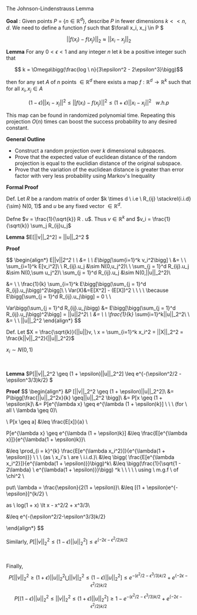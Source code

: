 The Johnson-Lindenstrauss Lemma

**Goal** : Given points $P$ = {$n \in \mathbb{R}^d$}, describe $P$ in fewer dimensions $k << n, d$. We need to define a function $f$ such that $\forall x_i, x_j \in P $

$$||f(x_i) - f(x_j)||_2 \approx ||x_i - x_j||_2$$

**Lemma** For any $0 < \epsilon < 1$ and any integer $n$ let $k$ be a positive integer such that

$$ k = \Omega\bigg(\frac{log \ n}{3\epsilon^2 - 2\epsilon^3}\bigg)$$

then for any set $A$ of $n$ points $\in \mathbb{R}^d$ there exists a map $f : \mathbb{R}^d \to \mathbb{R}^k$ such that for all $x_i,x_j \in A$

$$(1 - \epsilon)||x_i - x_j||^2 \leq ||f(x_i) - f(x_j)||^2 \leq (1 + \epsilon)||x_i - x_j||^2 \ \ \ w.h.p $$

This map can be found in randomized polynomial time. Repeating this projection $O(n)$ times can boost the success probability to any desired constant.

**General Outline**

- Construct a random projection over $k$ dimensional subspaces. 
- Prove that the expected value of euclidean distance of the random projection is equal to the euclidian distance of the original subspace.
- Prove that the variation of the euclidean distance is greater than error factor with very less probability using Markov's Inequality

**Formal Proof**

Def. Let $R$ be a random matrix of order $k \times d \ i.e \ R_{ij} \stackrel{i.i.d}{\sim} N(0, 1)$ and $u$ be any fixed vector $\in \mathbb{R}^d .$ 

Defne $v = \frac{1}{\sqrt{k}} R . u$. Thus $v \in \mathbb{R}^k$ and $v_i = \frac{1}{\sqrt{k}} \sum_j R_{ij}u_j$

**Lemma** $E[||v||_2^2] = ||u||_2^2 $

**Proof** 

$$
\begin{align*}
E||v||_2^2  \ \ &=  \ \  E\bigg[\sum_{i=1}^k v_i^2\bigg] \\
&= \ \ \sum_{i=1}^k E[v_i^2]\\
\\ 
R_{ij}.u_j &\sim N(0,u_j^2)\\
\\
\sum_{j = 1}^d R_{ij}.u_j &\sim N(0,\sum u_j^2)\\
\sum_{j = 1}^d R_{ij}.u_j &\sim N(0,||u||_2^2)\\

&= \ \ \frac{1}{k} \sum_{i=1}^k E\bigg[\bigg(\sum_{j = 1}^d R_{ij}.u_j\bigg)^2\bigg]\\
\\
Var(X)&=E[X^2] - (E[X])^2 \ \ \ \    \because E\bigg[\sum_{j = 1}^d R_{ij}.u_j\bigg] = 0 \\
\\

Var\bigg(\sum_{j = 1}^d R_{ij}.u_j\bigg) &= E\bigg[\bigg(\sum_{j = 1}^d R_{ij}.u_j\bigg)^2\bigg] = ||u||_2^2\\
\\
&= \ \ \frac{1}{k} \sum_{i=1}^k||u||_2^2\\
\\
&= \ \ ||u||_2^2
\end{align*}
$$

Def. Let $X = \frac{\sqrt{k}}{||u||}v, \ x = \sum_{i=1}^k x_i^2 = ||X||_2^2 = \frac{k||v||_2^2}{||u||_2^2}$

$x_i \sim N(0, 1)$

&nbsp;
  
**Lemma** $P[||v||_2^2 \geq (1 + \epsilon)||u||_2^2] \leq e^{-(\epsilon^2/2 - \epsilon^3/3)k/2} $

**Proof** 
$$
\begin{align*}
&P [||v||_2^2 \geq (1 + \epsilon)||u||_2^2]\\
&= P\bigg[\frac{||u||_2^2x}{k} \geq||u||_2^2 \bigg]\\
&= P[x \geq (1 + \epsilon)k]\\
&= P[e^{\lambda x} \geq e^{\lambda (1 + \epsilon)k}] \ \ \ (for \ all \ \lambda \geq 0)\\

\\
P[x \geq a] &\leq \frac{E[x]}{a} \\ 

P[e^{\lambda x} \geq e^{\lambda (1 + \epsilon)k}] &\leq \frac{E[e^{\lambda x}]}{e^{\lambda(1 + \epsilon)k}}\\

&\leq \prod_{i = k}^{k} \frac{E[e^{\lambda x_i^2}]}{e^{\lambda(1 + \epsilon)}}  \ \ \ (as \ x_i's \ are \ i.i.d.)\\
&\leq \bigg( \frac{E[e^{\lambda x_i^2}]}{e^{\lambda(1 + \epsilon)}}\bigg)^k\\
&\leq \bigg(\frac{1}{\sqrt{1 - 2\lambda} \ e^{\lambda(1 + \epsilon)}}\bigg) ^k \ \ \ \ \ using \ m.g.f \ of \chi^2 \\

put\  \lambda = \frac{\epsilon}{2(1 + \epsilon)}\\
&\leq [(1 + \epsilon)e^{-\epsilon}]^{k/2} \\

as \ log(1 + x) \lt x - x^2/2 + x^3/3\\

&\leq e^{-(\epsilon^2/2-\epsilon^3/3)k/2}

\end{align*}
$$

Similarly, $P[||v||_2^2 \leq (1 - \epsilon)||u||_2^2] \leq e^{(-2\epsilon - \epsilon^2/2)k/2}$

&nbsp;

Finally, $$P[||v||_2^2 \geq (1 + \epsilon)||u||_2^2 \bigcup ||v||_2^2 \leq (1 - \epsilon)||u||_2^2] \leq e^{-(\epsilon^2/2-\epsilon^3/3)k/2} + e^{(-2\epsilon - \epsilon^2/2)k/2}$$ 

$$
P[(1 - \epsilon)||u||_2^2 \leq||v||_2^2 \leq(1 + \epsilon)||u||_2^2] \geq 1 - e^{-(\epsilon^2/2-\epsilon^3/3)k/2} + e^{(-2\epsilon - \epsilon^2/2)k/2}
$$